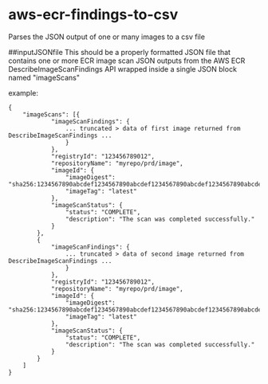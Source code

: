 # aws-ecr-findings-to-csv
Parses the JSON output of one or many images to a csv file

##inputJSONfile
This should be a properly formatted JSON file that contains one or more ECR image scan JSON outputs from the AWS ECR DescribeImageScanFindings API wrapped inside a single JSON block named "imageScans"

example:
```
{
    "imageScans": [{
            "imageScanFindings": {
                ... truncated > data of first image returned from DescribeImageScanFindings ...
                }
            },
            "registryId": "123456789012",
            "repositoryName": "myrepo/prd/image",
            "imageId": {
                "imageDigest": "sha256:1234567890abcdef1234567890abcdef1234567890abcdef1234567890abcdef",
                "imageTag": "latest"
            },
            "imageScanStatus": {
                "status": "COMPLETE",
                "description": "The scan was completed successfully."
            }
        },
        {
            "imageScanFindings": {
                ... truncated > data of second image returned from DescribeImageScanFindings ...
                }
            },
            "registryId": "123456789012",
            "repositoryName": "myrepo/prd/image",
            "imageId": {
                "imageDigest": "sha256:1234567890abcdef1234567890abcdef1234567890abcdef1234567890abcdef",
                "imageTag": "latest"
            },
            "imageScanStatus": {
                "status": "COMPLETE",
                "description": "The scan was completed successfully."
            }
        }
    ]
}
```
